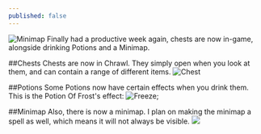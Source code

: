 ```yaml
---
published: false
---
```


![Minimap](http://i.imgur.com/G1xguNd.png)
Finally had a productive week again, chests are now in-game, alongside drinking Potions and a Minimap.

<!--excerpt-->

##Chests
Chests are now in Chrawl. They simply open when you look at them, and can contain a range of different items.
![Chest](http://i.imgur.com/9Q2bVbQ.gif)

##Potions
Some Potions now have certain effects when you drink them. This is the Potion Of Frost's effect:
![Freeze](http://i.imgur.com/Eu3tTbV.gif);

##Minimap
Also, there is now a minimap. I plan on making the minimap a spell as well, which means it will not always be visible.
![](http://i.imgur.com/G1xguNd.png)
